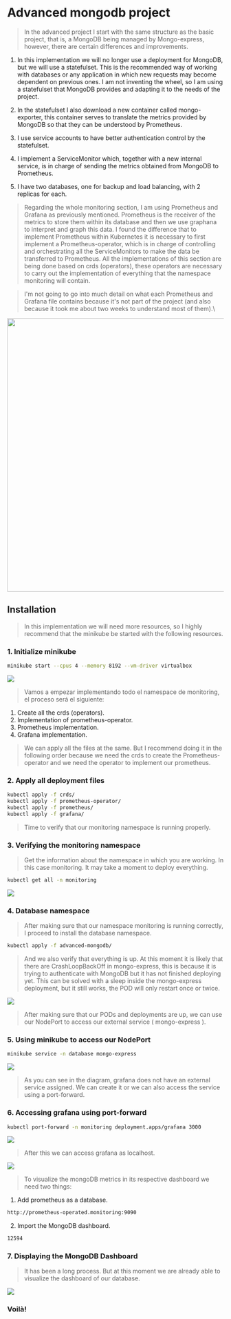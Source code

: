 # Advanced mongodb project
> In the advanced project I start with the same structure as the basic project, that is, a MongoDB being managed by Mongo-express, however, there are certain differences and improvements.

1. In this implementation we will no longer use a deployment for MongoDB, but we will use a statefulset. This is the recommended way of working with databases or any application in which new requests may become dependent on previous ones. I am not inventing the wheel, so I am using a statefulset that MongoDB provides and adapting it to the needs of the project.

2. In the statefulset I also download a new container called mongo-exporter, this container serves to translate the metrics provided by MongoDB so that they can be understood by Prometheus.

3. I use service accounts to have better authentication control by the statefulset.

4. I implement a ServiceMonitor which, together with a new internal service, is in charge of sending the metrics obtained from MongoDB to Prometheus.

5. I have two databases, one for backup and load balancing, with 2 replicas for each.

> Regarding the whole monitoring section, I am using Prometheus and Grafana as previously mentioned.
Prometheus is the receiver of the metrics to store them within its database and then we use graphana to interpret and graph this data. I found the difference that to implement Prometheus within Kubernetes it is necessary to first implement a Prometheus-operator, which is in charge of controlling and orchestrating all the ServiceMonitors to make the data be transferred to Prometheus. All the implementations of this section are being done based on crds (operators), these operators are necessary to carry out the implementation of everything that the namespace monitoring will contain.

> I'm not going to go into much detail on what each Prometheus and Grafana file contains because it's not part of the project (and also because it took me about two weeks to understand most of them).\




<p align="center">
<img src=assets/advanced-project-diagram.png width="755" height="634">
</p>

## Installation
> In this implementation we will need more resources, so I highly recommend that the minikube be started with the following resources.

### 1. Initialize minikube
```bash
minikube start --cpus 4 --memory 8192 --vm-driver virtualbox
```
![](assets/minikube-start.gif)

> Vamos a empezar implementando todo el namespace de monitoring, el proceso será el siguiente:

1. Create all the crds (operators).
2. Implementation of prometheus-operator.
3. Prometheus implementation.
4. Grafana implementation.

> We can apply all the files at the same. But I recommend doing it in the following order because we need the crds to create the Prometheus-operator and we need the operator to implement our prometheus.

### 2. Apply all deployment files
```bash
kubectl apply -f crds/
kubectl apply -f prometheus-operator/
kubectl apply -f prometheus/
kubectl apply -f grafana/
```

> Time to verify that our monitoring namespace is running properly.

### 3. Verifying the monitoring namespace
> Get the information about the namespace in which you are working. In this case monitoring. It may take a moment to deploy everything.

```bash
kubectl get all -n monitoring
```

![](assets/kubectl-getall-monitoring.gif)

### 4. Database namespace
> After making sure that our namespace monitoring is running correctly, I proceed to install the database namespace.

```bash
kubectl apply -f advanced-mongodb/
```
> And we also verify that everything is up. At this moment it is likely that there are CrashLoopBackOff in mongo-express, this is because it is trying to authenticate with MongoDB but it has not finished deploying yet. This can be solved with a sleep inside the mongo-express deployment, but it still works, the POD will only restart once or twice.

![](assets/kubectl-getall-database.gif)

> After making sure that our PODs and deployments are up, we can use our NodePort to access our external service ( mongo-express ).

### 5. Using minikube to access our NodePort

```bash
minikube service -n database mongo-express
```
![](assets/minikube-service-mongoexpress.gif)

> As you can see in the diagram, grafana does not have an external service assigned. We can create it or we can also access the service using a port-forward.

### 6. Accessing grafana using port-forward

```bash
kubectl port-forward -n monitoring deployment.apps/grafana 3000
```
![](assets/kubectl-portforward.gif)

> After this we can access grafana as localhost.

![](assets/grafana-login.gif)

> To visualize the mongoDB metrics in its respective dashboard we need two things:
1. Add prometheus as a database.

```bash
http://prometheus-operated.monitoring:9090
```

2. Import the MongoDB dashboard.
```bash
12594 
```
### 7. Displaying the MongoDB Dashboard
> It has been a long process. But at this moment we are already able to visualize the dashboard of our database.

![](assets/mongodb-dashboard.gif)

### Voilà!